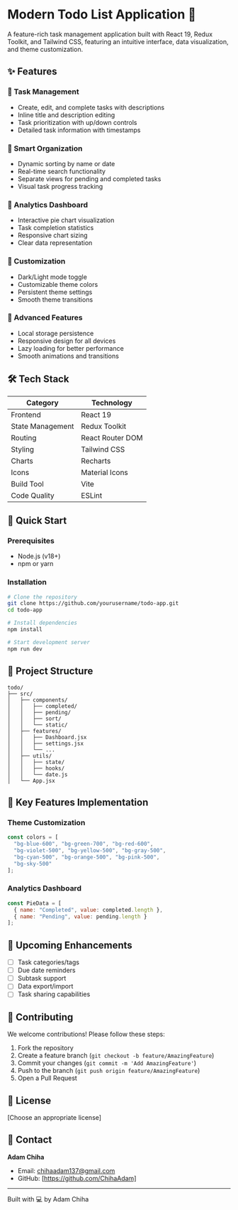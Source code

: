 # Modern Todo List Application 🚀

A feature-rich task management application built with React 19, Redux Toolkit, and Tailwind CSS, featuring an intuitive interface, data visualization, and theme customization.

## ✨ Features

### 🔹 Task Management
- Create, edit, and complete tasks with descriptions
- Inline title and description editing
- Task prioritization with up/down controls
- Detailed task information with timestamps

### 🔹 Smart Organization
- Dynamic sorting by name or date
- Real-time search functionality
- Separate views for pending and completed tasks
- Visual task progress tracking

### 🔹 Analytics Dashboard
- Interactive pie chart visualization
- Task completion statistics
- Responsive chart sizing
- Clear data representation

### 🔹 Customization
- Dark/Light mode toggle
- Customizable theme colors
- Persistent theme settings
- Smooth theme transitions

### 🔹 Advanced Features
- Local storage persistence
- Responsive design for all devices
- Lazy loading for better performance
- Smooth animations and transitions

## 🛠 Tech Stack

| Category | Technology |
|----------|------------|
| Frontend | React 19 |
| State Management | Redux Toolkit |
| Routing | React Router DOM |
| Styling | Tailwind CSS |
| Charts | Recharts |
| Icons | Material Icons |
| Build Tool | Vite |
| Code Quality | ESLint |

## 🚀 Quick Start

### Prerequisites
- Node.js (v18+)
- npm or yarn

### Installation
```bash
# Clone the repository
git clone https://github.com/yourusername/todo-app.git
cd todo-app

# Install dependencies
npm install

# Start development server
npm run dev
```

## 📂 Project Structure
```
todo/
├── src/
│   ├── components/
│   │   ├── completed/
│   │   ├── pending/
│   │   ├── sort/
│   │   └── static/
│   ├── features/
│   │   ├── Dashboard.jsx
│   │   ├── settings.jsx
│   │   └── ...
│   ├── utils/
│   │   ├── state/
│   │   ├── hooks/
│   │   └── date.js
│   └── App.jsx
```

## 🎯 Key Features Implementation

### Theme Customization
```jsx
const colors = [
  "bg-blue-600", "bg-green-700", "bg-red-600",
  "bg-violet-500", "bg-yellow-500", "bg-gray-500",
  "bg-cyan-500", "bg-orange-500", "bg-pink-500",
  "bg-sky-500"
];
```

### Analytics Dashboard
```jsx
const PieData = [
  { name: "Completed", value: completed.length },
  { name: "Pending", value: pending.length }
];
```

## 🔮 Upcoming Enhancements
- [ ] Task categories/tags
- [ ] Due date reminders
- [ ] Subtask support
- [ ] Data export/import
- [ ] Task sharing capabilities

## 🤝 Contributing
We welcome contributions! Please follow these steps:

1. Fork the repository
2. Create a feature branch (`git checkout -b feature/AmazingFeature`)
3. Commit your changes (`git commit -m 'Add AmazingFeature'`)
4. Push to the branch (`git push origin feature/AmazingFeature`)
5. Open a Pull Request

## 📄 License
[Choose an appropriate license]

## 📧 Contact
**Adam Chiha**
- Email: chihaadam137@gmail.com
- GitHub: [https://github.com/ChihaAdam]

---
Built with 💻 by Adam Chiha
